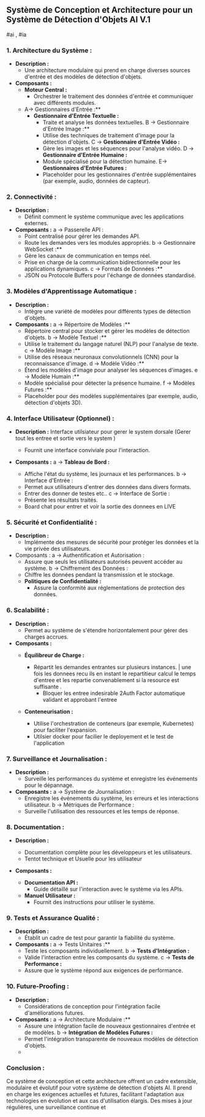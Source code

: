 ## Système de Conception et Architecture pour un Système de Détection d'Objets AI V.1 
#ai , #ia 

### 1. **Architecture du Système :**
   - **Description :**
     - Une architecture modulaire qui prend en charge diverses sources d'entrée et des modèles de détection d'objets.
   - **Composants :**
     - **Moteur Central :**
       - Orchestrer le traitement des données d'entrée et communiquer avec différents modules.
     - A-> Gestionnaires d'Entrée :**
       - **Gestionnaire d'Entrée Textuelle :**
         - Traite et analyse les données textuelles.
       B -> Gestionnaire d'Entrée Image :**
         - Utilise des techniques de traitement d'image pour la détection d'objets.
       C ->  **Gestionnaire d'Entrée Vidéo :**
         - Gère les images et les séquences pour l'analyse vidéo.
       D ->  **Gestionnaire d'Entrée Humaine :**
         - Module spécialisé pour la détection humaine.
       E->  **Gestionnaires d'Entrée Futures :**
         - Placeholder pour les gestionnaires d'entrée supplémentaires (par exemple, audio, données de capteur).

### 2. **Connectivité :**
   - **Description :**
     - Définit comment le système communique avec les applications externes.
   - **Composants :**
     a -> Passerelle API :
       - Point centralisé pour gérer les demandes API.
       - Route les demandes vers les modules appropriés.
     b -> Gestionnaire WebSocket :**
       - Gère les canaux de communication en temps réel.
       - Prise en charge de la communication bidirectionnelle pour les applications dynamiques.
     c -> Formats de Données :**
       - JSON ou Protocole Buffers pour l'échange de données standardisé.

### 3. **Modèles d'Apprentissage Automatique :**
   - **Description :**
     - Intègre une variété de modèles pour différents types de détection d'objets.
   - **Composants :**
     a -> Répertoire de Modèles :**
       - Répertoire central pour stocker et gérer les modèles de détection d'objets.
     b -> Modèle Textuel :**
       - Utilise le traitement du langage naturel (NLP) pour l'analyse de texte.
     c -> Modèle Image :**
       - Utilise des réseaux neuronaux convolutionnels (CNN) pour la reconnaissance d'image.
     d -> Modèle Vidéo :**
       - Étend les modèles d'image pour analyser les séquences d'images.
     e -> Modèle Humain :**
       - Modèle spécialisé pour détecter la présence humaine.
     f -> Modèles Futures :**
       - Placeholder pour des modèles supplémentaires (par exemple, audio, détection d'objets 3D).

### 4. **Interface Utilisateur (Optionnel) :**
   - **Description :**
 Interface utilsiateur pour gerer le system dorsale (Gerer tout les entree et sortie vers le system )

     - Fournit une interface conviviale pour l'interaction.
   - **Composants :**
     a -> **Tableau de Bord :**
       - Affiche l'état du système, les journaux et les performances.
     b ->  Interface d'Entrée :
       - Permet aux utilisateurs d'entrer des données dans divers formats.
       - Entrer des donner de testes etc.. 
     c -> Interface de Sortie :
       - Présente les résultats traités.
       - Board chat pour entrer et voir la sortie des donnees en LIVE

### 5. **Sécurité et Confidentialité :**
   - **Description :**
     - Implémente des mesures de sécurité pour protéger les données et la vie privée des utilisateurs.
   - Composants :
     a -> Authentification et Autorisation :
       - Assure que seuls les utilisateurs autorisés peuvent accéder au système.
     b ->  Chiffrement des Données :
       - Chiffre les données pendant la transmission et le stockage.
     - **Politiques de Confidentialité :**
       - Assure la conformité aux réglementations de protection des données.

### 6. **Scalabilité :**
   - **Description :**
     - Permet au système de s'étendre horizontalement pour gérer des charges accrues.
   - **Composants :**
     - **Équilibreur de Charge :**
       - Répartit les demandes entrantes sur plusieurs instances.
         | une fois les donnees recu ils en instant le repartitieur calcul le temps d'entree et les repartie convenablement si la resource est suffisante .
         -  Bloquer les entree indesirable 2Auth Factor automatique validant et approbant l'entree 

     - **Conteneurisation :**
       - Utilise l'orchestration de conteneurs (par exemple, Kubernetes) pour faciliter l'expansion.
       - Utilsier docker pour facilier le deployement et le test de l'application 

### 7. **Surveillance et Journalisation :**
   - **Description :**
     - Surveille les performances du système et enregistre les événements pour le dépannage.
   - **Composants :**
     a -> Système de Journalisation :
       - Enregistre les événements du système, les erreurs et les interactions utilisateur.
     b -> Métriques de Performance :
       - Surveille l'utilisation des ressources et les temps de réponse.

### 8. **Documentation :**
   - **Description :**
     - Documentation complète pour les développeurs et les utilisateurs.
     - Tentot technique et Usuelle pour les utilisateur 

   - **Composants :**
     - **Documentation API :**
       - Guide détaillé sur l'interaction avec le système via les APIs.
     - **Manuel Utilisateur :**
       - Fournit des instructions pour utiliser le système.

### 9. **Tests et Assurance Qualité :**
   - **Description :**
     - Établit un cadre de test pour garantir la fiabilité du système.
   - **Composants :**
     a -> Tests Unitaires :**
       - Teste les composants individuellement.
    b -> **Tests d'Intégration :**
       - Valide l'interaction entre les composants du système.
    c -> **Tests de Performance :**
       - Assure que le système répond aux exigences de performance.

### 10. **Future-Proofing :**
   - **Description :**
     - Considérations de conception pour l'intégration facile d'améliorations futures.
   - **Composants :**
     a -> Architecture Modulaire :**
       - Assure une intégration facile de nouveaux gestionnaires d'entrée et de modèles.
     b -> **Intégration de Modèles Futures :**
       - Permet l'intégration transparente de nouveaux modèles de détection d'objets.
       - 

### Conclusion :
Ce système de conception et cette architecture offrent un cadre extensible, modulaire et évolutif pour votre système de détection d'objets AI. Il prend en charge les exigences actuelles et futures, facilitant l'adaptation aux technologies en évolution et aux cas d'utilisation élargis. Des mises à jour régulières, une surveillance continue et

